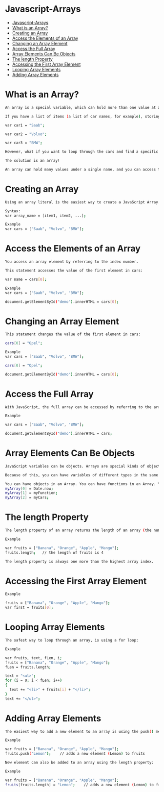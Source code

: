 # Javascript-Arrays

- [Javascript-Arrays](#javascript-arrays)
- [What is an Array?](#what-is-an-array)
- [Creating an Array](#creating-an-array)
- [Access the Elements of an Array](#access-the-elements-of-an-array)
- [Changing an Array Element](#changing-an-array-element)
- [Access the Full Array](#access-the-full-array)
- [Array Elements Can Be Objects](#array-elements-can-be-objects)
- [The length Property](#the-length-property)
- [Accessing the First Array Element](#accessing-the-first-array-element)
- [Looping Array Elements](#looping-array-elements)
- [Adding Array Elements](#adding-array-elements)

# What is an Array?

```bash
An array is a special variable, which can hold more than one value at a time.

If you have a list of items (a list of car names, for example), storing the cars in single variables could look like this:

var car1 = "Saab";

var car2 = "Volvo";

var car3 = "BMW";

However, what if you want to loop through the cars and find a specific one? And what if you had not 3 cars, but 300?

The solution is an array!

An array can hold many values under a single name, and you can access the values by referring to an index number.
```
# Creating an Array

```bash
Using an array literal is the easiest way to create a JavaScript Array.

Syntax:
var array_name = [item1, item2, ...];

Example
var cars = ["Saab", "Volvo", "BMW"];

```

# Access the Elements of an Array

```bash
You access an array element by referring to the index number.

This statement accesses the value of the first element in cars:

var name = cars[0];

Example
var cars = ["Saab", "Volvo", "BMW"];

document.getElementById("demo").innerHTML = cars[0]; 

```

# Changing an Array Element

```bash
This statement changes the value of the first element in cars:

cars[0] = "Opel";

Example
var cars = ["Saab", "Volvo", "BMW"];

cars[0] = "Opel";

document.getElementById("demo").innerHTML = cars[0];
```

# Access the Full Array

```bash
With JavaScript, the full array can be accessed by referring to the array name:

Example

var cars = ["Saab", "Volvo", "BMW"];

document.getElementById("demo").innerHTML = cars;
```

# Array Elements Can Be Objects

```bash
JavaScript variables can be objects. Arrays are special kinds of objects.

Because of this, you can have variables of different types in the same Array.

You can have objects in an Array. You can have functions in an Array. You can have arrays in an Array:
myArray[0] = Date.now;
myArray[1] = myFunction;
myArray[2] = myCars;
```

# The length Property

```bash
The length property of an array returns the length of an array (the number of array elements).

Example

var fruits = ["Banana", "Orange", "Apple", "Mango"];
fruits.length;   // the length of fruits is 4

The length property is always one more than the highest array index.
```

# Accessing the First Array Element

```bash
Example

fruits = ["Banana", "Orange", "Apple", "Mango"];
var first = fruits[0];
```

# Looping Array Elements

```bash
The safest way to loop through an array, is using a for loop:

Example

var fruits, text, fLen, i;
fruits = ["Banana", "Orange", "Apple", "Mango"];
fLen = fruits.length;

text = "<ul>";
for (i = 0; i < fLen; i++) 
{
  text += "<li>" + fruits[i] + "</li>";
}
text += "</ul>";
```

# Adding Array Elements

```bash
The easiest way to add a new element to an array is using the push() method:

Example

var fruits = ["Banana", "Orange", "Apple", "Mango"];
fruits.push("Lemon");    // adds a new element (Lemon) to fruits

New element can also be added to an array using the length property:

Example

var fruits = ["Banana", "Orange", "Apple", "Mango"];
fruits[fruits.length] = "Lemon";    // adds a new element (Lemon) to fruits 
```
